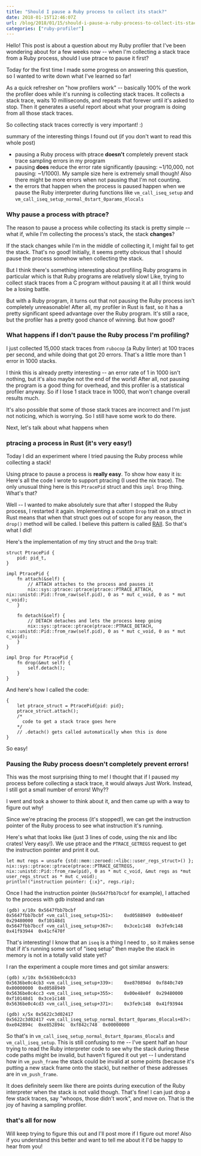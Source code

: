 ```yaml
---
title: "Should I pause a Ruby process to collect its stack?"
date: 2018-01-15T12:46:07Z
url: /blog/2018/01/15/should-i-pause-a-ruby-process-to-collect-its-stack/
categories: ["ruby-profiler"]
---
```


Hello! This post is about a question about my Ruby profiler that I've been wondering about for a few
weeks now -- when I'm collecting a stack trace from a Ruby process, should I use ptrace to pause it
first?

Today for the first time I made some progress on answering this question, so I wanted to write down
what I've learned so far! 

As a quick refresher on "how profilers work" -- basically 100% of the work the profiler does while
it's running is collecting stack traces. It collects a stack trace, waits 10 milliseconds, and
repeats that forever until it's asked to stop. Then it generates a useful report about what your
program is doing from all those stack traces.

So collecting stack traces correctly is very important! :)

summary of the interesting things I found out (if you don't want to read this whole post)

* pausing a Ruby process with ptrace **doesn't** completely prevent stack trace sampling errors in
  my program
* pausing **does** reduce the error rate significantly (pausing: ~1/10,000, not pausing:
  ~1/1000). My sample size here is extremely small though! Also there might be more errors when not
  pausing that I'm not counting.
* the errors that happen when the process is paused happen when we pause the Ruby interpreter during
  functions like `vm_call_iseq_setup` and `vm_call_iseq_setup_normal_0start_0params_0locals`

### Why pause a process with ptrace?

The reason to pause a process while collecting its stack is pretty simple -- what if, while I'm
collecting the process's stack, the stack **changes**?

If the stack changes while I'm in the middle of collecting it, I might fail to get the stack. That's
no good! Initially, it seems pretty obvious that I should pause the process somehow when collecting
the stack.

But I think there's something interesting about profiling Ruby programs in particular which is that
Ruby programs are relatively slow! Like, trying to collect stack traces from a C program without pausing it
at all I think would be a losing battle.

But with a Ruby program, it turns out that not pausing the Ruby process isn't completely
unreasonable! After all, my profiler in Rust is fast, so it has a pretty significant speed advantage
over the Ruby program. It's still a race, but the profiler has a pretty good chance of winning. But
how good?


### What happens if I **don't** pause the Ruby process I'm profiling?

I just collected 15,000 stack traces from `rubocop` (a Ruby linter) at 100 traces per second, and
while doing that got 20 errors. That's a little more than 1 error in 1000 stacks.

I think this is already pretty interesting -- an error rate of 1 in 1000 isn't nothing, but it's
also maybe not the end of the world! After all, not pausing the program is a good thing for
overhead, and this profiler is a statistical profiler anyway. So if I lose 1 stack trace in 1000,
that won't change overall results much.

It's also possible that some of those stack traces are incorrect and I'm just not noticing, which is
worrying. So I still have some work to do there.

Next, let's talk about what happens when 

### ptracing a process in Rust (it's very easy!)

Today I did an experiment where I tried pausing the Ruby process while collecting a stack!

Using ptrace to pause a process is **really easy**. To show how easy it is: Here's all the code I
wrote to support ptracing (I used the nix trace). The only unusual thing here is this `PtracePid`
struct and this `impl Drop` thing. What's that?

Well -- I wanted to make absolutely sure that after I stopped the Ruby process, I restarted it
again. Implementing a custom `Drop` trait on a struct in Rust means that when that struct goes out
of scope for any reason, the `drop()` method will be called. I believe this pattern is called
[RAII](https://rustbyexample.com/scope/raii.html). So that's what I did! 

Here's the implementation of my tiny struct and the `Drop` trait:

```
struct PtracePid {
    pid: pid_t,
}

impl PtracePid {
    fn attach(&self) {
        // ATTACH attaches to the process and pauses it
        nix::sys::ptrace::ptrace(ptrace::PTRACE_ATTACH, nix::unistd::Pid::from_raw(self.pid), 0 as * mut c_void, 0 as * mut c_void);
    }

    fn detach(&self) {
        // DETACH detaches and lets the process keep going 
        nix::sys::ptrace::ptrace(ptrace::PTRACE_DETACH, nix::unistd::Pid::from_raw(self.pid), 0 as * mut c_void, 0 as * mut c_void);
    }
}

impl Drop for PtracePid {
    fn drop(&mut self) {
        self.detach();
    }
}
```

And here's how I called the code:

```
{
    let ptrace_struct = PtracePid{pid: pid};
    ptrace_struct.attach();
    /* 
      code to get a stack trace goes here
    */
    // .detach() gets called automatically when this is done
}
```

So easy!

### Pausing the Ruby process doesn't completely prevent errors!

This was the most surprising thing to me! I thought that if I paused my process before collecting a
stack trace, it would always Just Work. Instead, I still got a small number of errors! Why??

I went and took a shower to think about it, and then came up with a way to figure out why!

Since we're ptracing the process (it's stopped!), we can get the instruction pointer of the Ruby
process to see what instruction it's running. 

Here's what that looks like (just 3 lines of code, using the nix and libc crates! Very easy!). We
use ptrace and the `PTRACE_GETREGS` request to get the instruction pointer and print it out.

```
let mut regs = unsafe {std::mem::zeroed::<libc::user_regs_struct>() };
nix::sys::ptrace::ptrace(ptrace::PTRACE_GETREGS, nix::unistd::Pid::from_raw(pid), 0 as * mut c_void, &mut regs as *mut user_regs_struct as * mut c_void);
println!("instruction pointer: {:x}", regs.rip);
```

Once I had the instruction pointer (`0x5647fbb7bcbf` for example), I attached to the process with gdb instead and ran 

```
(gdb) x/10x 0x5647fbb7bcbf
0x5647fbb7bcbf <vm_call_iseq_setup+351>:	0xd0588949	0x00e48e0f	0x29480000	0xf10148d1
0x5647fbb7bccf <vm_call_iseq_setup+367>:	0x3ce1c148	0x3fe9c148	0x41f93944	0x41cf470f
```

That's interesting! I know that an `iseq` is a thing I need to , so it makes sense that if it's
running some sort of "iseq setup" then maybe the stack in memory is not in a totally valid state
yet?

I ran the experiment a couple more times and got similar answers:

```
(gdb) x/10x 0x5636be0c4cb3
0x5636be0c4cb3 <vm_call_iseq_setup+339>:	0xe870894d	0xf840c749	0x00000000	0xd0588949
0x5636be0c4cc3 <vm_call_iseq_setup+355>:	0x00e48e0f	0x29480000	0xf10148d1	0x3ce1c148
0x5636be0c4cd3 <vm_call_iseq_setup+371>:	0x3fe9c148	0x41f93944
```

```
(gdb) x/5x 0x5622c3d02417
0x5622c3d02417 <vm_call_iseq_setup_normal_0start_0params_0locals+87>:	0xe042894c	0xe852894c	0xf842c748	0x00000000
```

So that's in `vm_call_iseq_setup_normal_0start_0params_0locals` and `vm_call_iseq_setup`. This is
still confusing to me -- I've spent half an hour trying to read the Ruby interpreter code to see why
the stack during these code paths might be invalid, but haven't figured it out yet -- I understand
how in `vm_push_frame` the stack could be invalid at some points (because it's putting a new stack frame onto the
stack), but neither of these addresses are in `vm_push_frame`.

It does definitely seem like there are points during execution of the Ruby interpreter when the
stack is not valid though. That's fine! I can just drop a few stack traces, say "whoops, those
didn't work", and move on. That is the joy of having a sampling profiler.

### that's all for now

Will keep trying to figure this out and I'll post more if I figure out more! Also if you understand
this better and want to tell me about it I'd be happy to hear from you!
